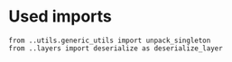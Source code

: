 # Used imports

```text
from ..utils.generic_utils import unpack_singleton
from ..layers import deserialize as deserialize_layer
```
